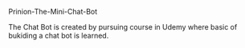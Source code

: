 Prinion-The-Mini-Chat-Bot

The Chat Bot is created by pursuing course in Udemy where basic of bukiding a chat bot is learned.
